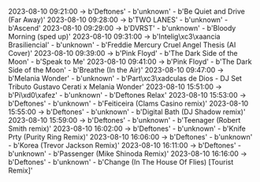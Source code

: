 2023-08-10 09:21:00 -> b'Deftones' - b'unknown' - b'Be Quiet and Drive (Far Away)'
2023-08-10 09:28:00 -> b'TWO LANES' - b'unknown' - b'Ascend'
2023-08-10 09:29:00 -> b'DVRST' - b'unknown' - b'Bloody Morning (sped up)'
2023-08-10 09:31:00 -> b'Intelig\xc3\xaancia Brasiliencial' - b'unknown' - b'Freddie Mercury   Cruel Angel Thesis (AI Cover)'
2023-08-10 09:39:00 -> b'Pink Floyd' - b'The Dark Side of the Moon' - b'Speak to Me'
2023-08-10 09:41:00 -> b'Pink Floyd' - b'The Dark Side of the Moon' - b'Breathe (In the Air)'
2023-08-10 09:47:00 -> b'Melania Wonder' - b'unknown' - b'Part\xc3\xadculas de Dios - DJ Set Tributo Gustavo Cerati x Melania Wonder'
2023-08-10 15:51:00 -> b'Pi\xd0\xafez' - b'unknown' - b'Deftones Relax'
2023-08-10 15:53:00 -> b'Deftones' - b'unknown' - b'Feiticeira (Clams Casino remix)'
2023-08-10 15:55:00 -> b'Deftones' - b'unknown' - b'Digital Bath (DJ Shadow remix)'
2023-08-10 15:59:00 -> b'Deftones' - b'unknown' - b'Teenager (Robert Smith remix)'
2023-08-10 16:02:00 -> b'Deftones' - b'unknown' - b'Knife Prty (Purity Ring Remix)'
2023-08-10 16:06:00 -> b'Deftones' - b'unknown' - b'Korea (Trevor Jackson Remix)'
2023-08-10 16:11:00 -> b'Deftones' - b'unknown' - b'Passenger (Mike Shinoda Remix)'
2023-08-10 16:16:00 -> b'Deftones' - b'unknown' - b'Change (In The House Of Flies) [Tourist Remix]'
